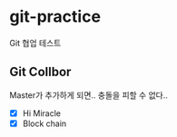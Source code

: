 # git-practice
Git 협업 테스트


## Git Collbor

Master가 추가하게 되면.. 충돌을 피할 수 없다..

- [x] Hi Miracle
- [x] Block chain
